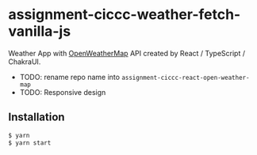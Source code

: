 # assignment-ciccc-weather-fetch-vanilla-js

Weather App with [OpenWeatherMap](https://openweathermap.org/) API created by React / TypeScript / ChakraUI.

- TODO: rename repo name into `assignment-ciccc-react-open-weather-map`
- TODO: Responsive design

## Installation

```zsh
$ yarn
$ yarn start
```
